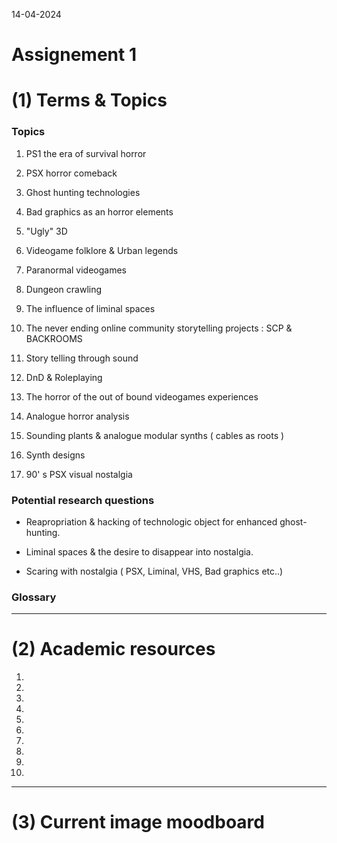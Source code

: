 14-04-2024
# Assignement 1

# (1) Terms & Topics

### Topics

1. PS1 the era of survival horror

2. PSX horror comeback

3. Ghost hunting technologies

4. Bad graphics as an horror elements

5. "Ugly" 3D

6. Videogame folklore & Urban legends

7. Paranormal videogames

8. Dungeon crawling

9. The influence of liminal spaces

10. The never ending online community storytelling projects : SCP & BACKROOMS

11. Story telling through sound

12. DnD & Roleplaying

13. The horror of the out of bound videogames experiences

14. Analogue horror analysis

15. Sounding plants & analogue modular synths ( cables as roots )

16. Synth designs

17. 90' s PSX visual nostalgia


### Potential research questions

- Reapropriation & hacking of technologic object for enhanced ghost-hunting.

- Liminal spaces & the desire to disappear into nostalgia.

- Scaring with nostalgia ( PSX, Liminal, VHS, Bad graphics etc..)

### Glossary



---
# (2) Academic resources

1. 

2. 

3. 

4. 

5. 

6. 

7. 

8. 

9. 

10. 


---
# (3) Current image moodboard

